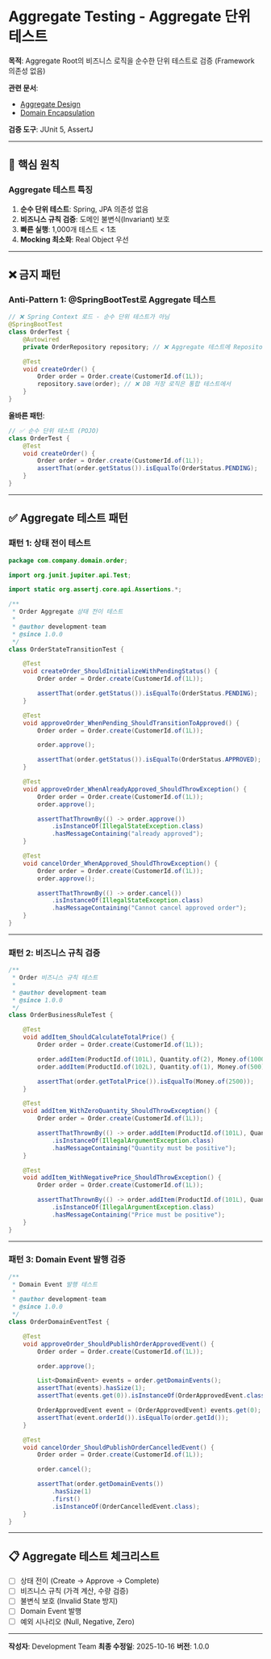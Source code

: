 # Aggregate Testing - Aggregate 단위 테스트

**목적**: Aggregate Root의 비즈니스 로직을 순수한 단위 테스트로 검증 (Framework 의존성 없음)

**관련 문서**:
- [Aggregate Design](../aggregate-design/01_aggregate-boundaries.md)
- [Domain Encapsulation](../law-of-demeter/03_domain-encapsulation.md)

**검증 도구**: JUnit 5, AssertJ

---

## 📌 핵심 원칙

### Aggregate 테스트 특징

1. **순수 단위 테스트**: Spring, JPA 의존성 없음
2. **비즈니스 규칙 검증**: 도메인 불변식(Invariant) 보호
3. **빠른 실행**: 1,000개 테스트 < 1초
4. **Mocking 최소화**: Real Object 우선

---

## ❌ 금지 패턴

### Anti-Pattern 1: @SpringBootTest로 Aggregate 테스트

```java
// ❌ Spring Context 로드 - 순수 단위 테스트가 아님
@SpringBootTest
class OrderTest {
    @Autowired
    private OrderRepository repository; // ❌ Aggregate 테스트에 Repository 불필요

    @Test
    void createOrder() {
        Order order = Order.create(CustomerId.of(1L));
        repository.save(order); // ❌ DB 저장 로직은 통합 테스트에서
    }
}
```

**올바른 패턴**:
```java
// ✅ 순수 단위 테스트 (POJO)
class OrderTest {
    @Test
    void createOrder() {
        Order order = Order.create(CustomerId.of(1L));
        assertThat(order.getStatus()).isEqualTo(OrderStatus.PENDING);
    }
}
```

---

## ✅ Aggregate 테스트 패턴

### 패턴 1: 상태 전이 테스트

```java
package com.company.domain.order;

import org.junit.jupiter.api.Test;

import static org.assertj.core.api.Assertions.*;

/**
 * Order Aggregate 상태 전이 테스트
 *
 * @author development-team
 * @since 1.0.0
 */
class OrderStateTransitionTest {

    @Test
    void createOrder_ShouldInitializeWithPendingStatus() {
        Order order = Order.create(CustomerId.of(1L));

        assertThat(order.getStatus()).isEqualTo(OrderStatus.PENDING);
    }

    @Test
    void approveOrder_WhenPending_ShouldTransitionToApproved() {
        Order order = Order.create(CustomerId.of(1L));

        order.approve();

        assertThat(order.getStatus()).isEqualTo(OrderStatus.APPROVED);
    }

    @Test
    void approveOrder_WhenAlreadyApproved_ShouldThrowException() {
        Order order = Order.create(CustomerId.of(1L));
        order.approve();

        assertThatThrownBy(() -> order.approve())
            .isInstanceOf(IllegalStateException.class)
            .hasMessageContaining("already approved");
    }

    @Test
    void cancelOrder_WhenApproved_ShouldThrowException() {
        Order order = Order.create(CustomerId.of(1L));
        order.approve();

        assertThatThrownBy(() -> order.cancel())
            .isInstanceOf(IllegalStateException.class)
            .hasMessageContaining("Cannot cancel approved order");
    }
}
```

---

### 패턴 2: 비즈니스 규칙 검증

```java
/**
 * Order 비즈니스 규칙 테스트
 *
 * @author development-team
 * @since 1.0.0
 */
class OrderBusinessRuleTest {

    @Test
    void addItem_ShouldCalculateTotalPrice() {
        Order order = Order.create(CustomerId.of(1L));

        order.addItem(ProductId.of(101L), Quantity.of(2), Money.of(1000));
        order.addItem(ProductId.of(102L), Quantity.of(1), Money.of(500));

        assertThat(order.getTotalPrice()).isEqualTo(Money.of(2500));
    }

    @Test
    void addItem_WithZeroQuantity_ShouldThrowException() {
        Order order = Order.create(CustomerId.of(1L));

        assertThatThrownBy(() -> order.addItem(ProductId.of(101L), Quantity.of(0), Money.of(1000)))
            .isInstanceOf(IllegalArgumentException.class)
            .hasMessageContaining("Quantity must be positive");
    }

    @Test
    void addItem_WithNegativePrice_ShouldThrowException() {
        Order order = Order.create(CustomerId.of(1L));

        assertThatThrownBy(() -> order.addItem(ProductId.of(101L), Quantity.of(1), Money.of(-100)))
            .isInstanceOf(IllegalArgumentException.class)
            .hasMessageContaining("Price must be positive");
    }
}
```

---

### 패턴 3: Domain Event 발행 검증

```java
/**
 * Domain Event 발행 테스트
 *
 * @author development-team
 * @since 1.0.0
 */
class OrderDomainEventTest {

    @Test
    void approveOrder_ShouldPublishOrderApprovedEvent() {
        Order order = Order.create(CustomerId.of(1L));

        order.approve();

        List<DomainEvent> events = order.getDomainEvents();
        assertThat(events).hasSize(1);
        assertThat(events.get(0)).isInstanceOf(OrderApprovedEvent.class);

        OrderApprovedEvent event = (OrderApprovedEvent) events.get(0);
        assertThat(event.orderId()).isEqualTo(order.getId());
    }

    @Test
    void cancelOrder_ShouldPublishOrderCancelledEvent() {
        Order order = Order.create(CustomerId.of(1L));

        order.cancel();

        assertThat(order.getDomainEvents())
            .hasSize(1)
            .first()
            .isInstanceOf(OrderCancelledEvent.class);
    }
}
```

---

## 📋 Aggregate 테스트 체크리스트

- [ ] 상태 전이 (Create → Approve → Complete)
- [ ] 비즈니스 규칙 (가격 계산, 수량 검증)
- [ ] 불변식 보호 (Invalid State 방지)
- [ ] Domain Event 발행
- [ ] 예외 시나리오 (Null, Negative, Zero)

---

**작성자**: Development Team
**최종 수정일**: 2025-10-16
**버전**: 1.0.0
